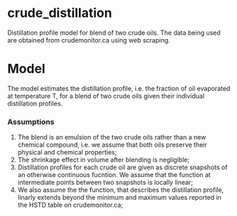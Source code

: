 # crude_distillation
Distillation profile model for blend of two crude oils. The data being used are obtained from crudemonitor.ca using web scraping.

# Model
The model estimates the distillation profile, i.e. the fraction of oil evaporated at temperature T, for a blend of two crude oils given their individual distillation profiles.

### Assumptions
1. The blend is an emulsion of the two crude oils rather than a new chemical compound, i.e. we assume that both oils preserve their physical and chemical properties;
2. The shrinkage effect in volume after blending is negligible;
3. Distillation profiles for each crude oil are given as discrete snapshots of an otherwise continuous fucntion. We assume that the function at intermediate points between two snapshots is locally linear;
4. We also assume the the function, that describes the distillation profile, linarly extends beyond the minimum and maximum values reported in the HSTD table on crudemonitor.ca;
